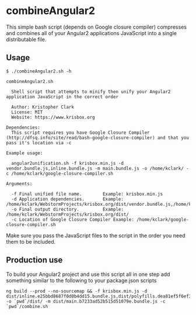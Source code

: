 # combineAngular2

This simple bash script (depends on Google closure compiler) compresses and combines all of your Angular2 applications JavaScript
into a single distributable file.

## Usage

```
$ ./combineAngular2.sh -h

combineAngular2.sh

  Shell script that attempts to minify then unify your Angular2 application JavaScript in the correct order

  Author: Kristopher Clark
  License: MIT
  Website: https://www.krisbox.org

Dependencies:
  This script requires you have Google Closure Compiler (http://dfsq.info/site/read/bash-google-closure-compiler) and that you pass it's location via -c

Example usage:

  angular2unification.sh -f krisbox.min.js -d vendor.bundle.js,inline.bundle.js -m main.bundle.js -o /home/kclark/ -c /home/kclark/google-closure-compiler.sh

Arguments:

  -f Final unified file name.   	 Example: krisbox.min.js
  -d Application dependencies.  	 Example: /home/kclark/WebstormProjects/krisbox.org/dist/vendor.bundle.js,/home/kclark/WebstormProjects/krisbox.org/dist/somethingelse.js
  -o Final output directory.    	 Example: /home/kclark/WebstormProjects/krisbox.org/dist/
  -c Location of Google Closure Compiler Example: /home/kclark/google-closure-compiler.sh
```

Make sure you pass the JavaScript files to the script in the order you need them to be included.

## Production use

To build your Angular2 project and use this script all in one step add something similar to the following to your package.json scripts

```
ng build --prod --no-sourcemap && -f krisbox.min.js -d dist/inline.e25bbd8687f0d0b4dd15.bundle.js,dist/polyfills.dea81ef5f6ef31b15fb7.bundle.js,dist/vendor.7b5c5b89d5332450f2fb.bundle.js -o `pwd`/dist/ -m dist/main.b7233ad52b515d51079e.bundle.js -c `pwd`/combine.sh
```
